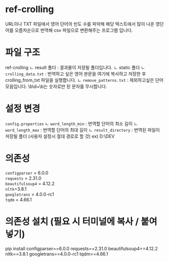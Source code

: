 # ref-crolling
URL이나 TXT 파일에서 영어 단어의 빈도 수를 파악해 해당 텍스트에서 많이 나온 영단어를 오름차순으로 번역해 csv 파일으로 변환해주는 프로그램 입니다.

# 파일 구조
ref-crolling
  ㄴ result 폴더 : 결과물이 저장될 폴더입니다.
  ㄴ static 폴더
      ㄴ `crolling_data.txt` : 번역하고 싶은 영어 본문을 여기에 복사하고 저장한 후 crolling_from_txt 파일을 실행합니다.
      ㄴ `remove_patterns.txt` : 제외하고싶은 단어 모음입니다. \b\d+\b는 숫자로만 된 문자를 무시합니다.
 
# 설정 변경
`config.properties`
  ㄴ `word_length_min` : 번역할 단어의 최소 길이
  ㄴ `word_length_max` : 번역할 단어의 최대 길이
  ㄴ `result_directory` : 번역된 파일이 저장될 폴더 (사용자 설정시 절대 경로로 할 것) ex) D:\DEV

# 의존성
`configparser` = 6.0.0  
`requests` = 2.31.0  
`beautifulsoup4` = 4.12.2  
`nltk`=3.8.1  
`googletrans` = 4.0.0-rc1  
`tqdm` = 4.66.1  

# 의존성 설치 (필요 시 터미널에 복사 / 붙여넣기)
pip install configparser==6.0.0 requests==2.31.0 beautifulsoup4==4.12.2 nltk==3.8.1 googletrans==4.0.0-rc1 tqdm==4.66.1

